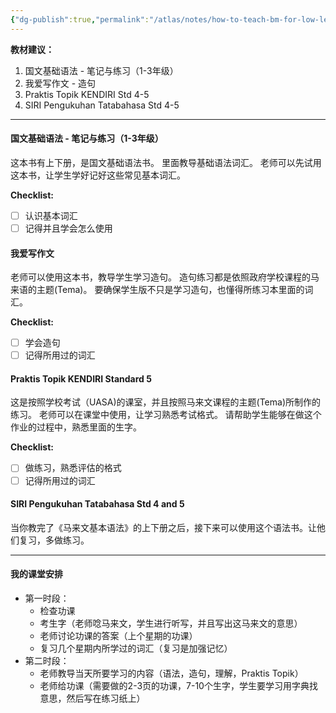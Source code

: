 ```yaml
---
{"dg-publish":true,"permalink":"/atlas/notes/how-to-teach-bm-for-low-level-students/"}
---
```


**教材建议：**
1. 国文基础语法 - 笔记与练习（1-3年级）
2. 我爱写作文 - 造句
3. Praktis Topik KENDIRI Std 4-5
4. SIRI Pengukuhan Tatabahasa Std 4-5

---
#### 国文基础语法 - 笔记与练习（1-3年级）
这本书有上下册，是国文基础语法书。
里面教导基础语法词汇。
老师可以先试用这本书，让学生学好记好这些常见基本词汇。

**Checklist:**
- [ ] 认识基本词汇
- [ ] 记得并且学会怎么使用

#### 我爱写作文
老师可以使用这本书，教导学生学习造句。
造句练习都是依照政府学校课程的马来语的主题(Tema)。
要确保学生版不只是学习造句，也懂得所练习本里面的词汇。

**Checklist:**
- [ ] 学会造句
- [ ] 记得所用过的词汇

#### Praktis Topik KENDIRI Standard 5
这是按照学校考试（UASA)的课室，并且按照马来文课程的主题(Tema)所制作的练习。
老师可以在课堂中使用，让学习熟悉考试格式。
请帮助学生能够在做这个作业的过程中，熟悉里面的生字。

**Checklist:**
- [ ] 做练习，熟悉评估的格式
- [ ] 记得所用过的词汇

#### SIRI Pengukuhan Tatabahasa Std 4 and 5
当你教完了《马来文基本语法》的上下册之后，接下来可以使用这个语法书。让他们复习，多做练习。


---

#### 我的课堂安排

- 第一时段：
	- 检查功课
	- 考生字（老师唸马来文，学生进行听写，并且写出这马来文的意思）
	- 老师讨论功课的答案（上个星期的功课）
	- 复习几个星期内所学过的词汇（复习是加强记忆）
- 第二时段：
	- 老师教导当天所要学习的内容（语法，造句，理解，Praktis Topik）
	- 老师给功课（需要做的2-3页的功课，7-10个生字，学生要学习用字典找意思，然后写在练习纸上）